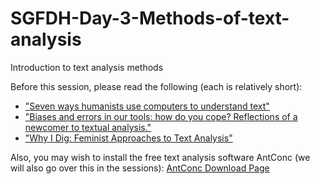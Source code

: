 # SGFDH-Day-3-Methods-of-text-analysis
Introduction to text analysis methods

Before this session, please read the following (each is relatively short):

* ["Seven ways humanists use computers to understand text"](https://tedunderwood.com/2015/06/04/seven-ways-humanists-are-using-computers-to-understand-text/)
* ["Biases and errors in our tools: how do you cope? Reflections of a newcomer to textual analysis."](http://vinopal.org/2014/03/02/biases-and-errors-in-our-tools-how-do-you-cope-reflections-of-a-newcomer-to-textual-analysis/)
* ["Why I Dig: Feminist Approaches to Text Analysis"](http://dhdebates.gc.cuny.edu/debates/text/97)

Also, you may wish to install the free text analysis software AntConc (we will also go over this in the sessions): [AntConc Download Page](http://www.laurenceanthony.net/software/antconc/)
